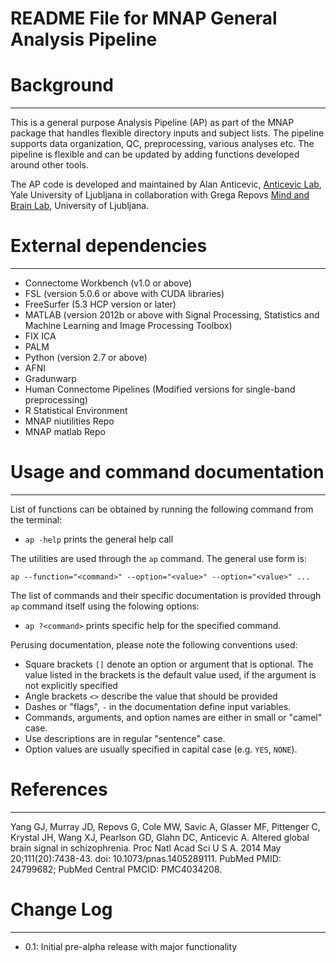 # README File for MNAP General Analysis Pipeline


Background
==========
---

This is a general purpose Analysis Pipeline (AP) as part of the MNAP package that handles 
flexible directory inputs and subject lists. The pipeline supports data organization, QC, 
preprocessing, various analyses etc. The pipeline is flexible and can be updated by adding 
functions developed around other tools. 

The AP code is developed and maintained by Alan Anticevic, [Anticevic Lab], Yale 
University of Ljubljana in collaboration with Grega Repovs [Mind and Brain Lab], 
University of Ljubljana.


External dependencies
=====================
---

* Connectome Workbench (v1.0 or above)
* FSL (version 5.0.6 or above with CUDA libraries)
* FreeSurfer (5.3 HCP version or later)
* MATLAB (version 2012b or above with Signal Processing, Statistics and Machine Learning and Image Processing Toolbox)
* FIX ICA
* PALM
* Python (version 2.7 or above)
* AFNI
* Gradunwarp
* Human Connectome Pipelines (Modified versions for single-band preprocessing)
* R Statistical Environment
* MNAP niutilities Repo
* MNAP matlab Repo


Usage and command documentation
===============================
---

List of functions can be obtained by running the following command from the terminal: 

* `ap -help` prints the general help call

The utilities are used through the `ap` command. The general use form is:

`ap --function="<command>" --option="<value>" --option="<value>" ...`

The list of commands and their specific documentation is provided through `ap`
command itself using the folowing options:

* `ap ?<command>` prints specific help for the specified command.

Perusing documentation, please note the following conventions used:

* Square brackets `[]` denote an option or argument that is optional. The
  value listed in the brackets is the default value used, if the argument
  is not explicitly specified
* Angle brackets `<>` describe the value that should be provided
* Dashes or "flags", `-` in the documentation define input variables.
* Commands, arguments, and option names are either in small or "camel" case.
* Use descriptions are in regular "sentence" case.
* Option values are usually specified in capital case (e.g. `YES`, `NONE`).


References
==========
---

Yang GJ, Murray JD, Repovs G, Cole MW, Savic A, Glasser MF, Pittenger C,
Krystal JH, Wang XJ, Pearlson GD, Glahn DC, Anticevic A. Altered global brain
signal in schizophrenia. Proc Natl Acad Sci U S A. 2014 May 20;111(20):7438-43.
doi: 10.1073/pnas.1405289111. PubMed PMID: 24799682; PubMed Central PMCID:
PMC4034208.


Change Log
============
---

* 0.1: Initial pre-alpha release with major functionality


[Mind and Brain Lab]: http://mblab.si
[Anticevic Lab]: http://anticeviclab.yale.edu